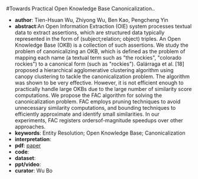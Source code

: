 #Towards Practical Open Knowledge Base Canonicalization.. 
- **author**:	Tien-Hsuan Wu, Zhiyong Wu, Ben Kao, Pengcheng Yin
- **abstract**:An Open Information Extraction (OIE) system processes textual data to extract assertions, which are structured data typically represented in the form of (subject;relation; object) triples. An Open Knowledge Base (OKB) is a collection of such assertions. We study the problem of canonicalizing an OKB, which is defined as the problem of mapping each name (a textual term such as "the rockies", "colorado rockies") to a canonical form (such as "rockies"). Galárraga et al. [18] proposed a hierarchical agglomerative clustering algorithm using canopy clustering to tackle the canonicalization problem. The algorithm was shown to be very effective. However, it is not efficient enough to practically handle large OKBs due to the large number of similarity score computations. We propose the FAC algorithm for solving the canonicalization problem. FAC employs pruning techniques to avoid unnecessary similarity computations, and bounding techniques to efficiently approximate and identify small similarities. In our experiments, FAC registers ordersof-magnitude speedups over other approaches.
- **keywords**: Entity Resolution; Open Knowledge Base; Canonicalization
- **interpretation**:
- **pdf**: [paper](https://dl.acm.org/doi/pdf/10.1145/3269206.3271707)
- **code**: 
- **dataset**: 
- **ppt/video**:
- **curator**: Wu Bo